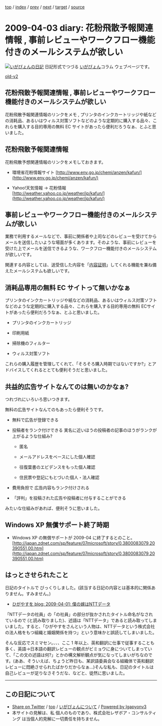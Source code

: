 [top](../index.html) 
 / [index](index.html) 
 / [prev](ig090328.html) 
 / [next](ig090408.html) 
 / [target](http://www.igapyon.jp/igapyon/diary/2009/ig090403.html) 
 / [source](https://github.com/igapyon/diary/blob/master/2009/ig090403.src.md) 

2009-04-03 diary: 花粉飛散予報関連情報 , 事前レビューやワークフロー機能付きのメールシステムが欲しい
=====================================================================================================
[![いがぴょんの日記](http://www.igapyon.jp/igapyon/diary/images/iga200306s.jpg "いがぴょん")](http://www.igapyon.jp/igapyon/diary/memo/memoigapyon.html) 日記形式でつづる [いがぴょん](http://www.igapyon.jp/igapyon/diary/memo/memoigapyon.html)コラム ウェブページです。

[old-v2](ig090403-orig.html)

## 花粉飛散予報関連情報 , 事前レビューやワークフロー機能付きのメールシステムが欲しい

花粉飛散予報関連情報のリンクをメモ , プリンタのインクカートリッジや紙などの消耗品、あるいはウィルス対策ソフトなどのような定期的に購入する品々、これらを購入する目的専用の無料 EC サイトがあったら便利だろうなぁ、とふと思いました。


## 花粉飛散予報関連情報

花粉飛散予想関連情報のリンクをメモしておきます。

* 環境省花粉情報サイト
  [http://www.env.go.jp/chemi/anzen/kafun/](http://www.env.go.jp/chemi/anzen/kafun/)
  
* Yahoo!天気情報 → 花粉情報
  [http://weather.yahoo.co.jp/weather/jp/kafun/](http://weather.yahoo.co.jp/weather/jp/kafun/)

## 事前レビューやワークフロー機能付きのメールシステムが欲しい

業務で利用するメールなどで、事前に関係者や上司などのレビューを受けてからメールを送信したいような場面が多くあります。そのような、事前にレビューを受けた上でメールを送信できるような、ワークフロー機能付きのメールシステムが欲しいです。

関連する内容としては、送受信した内容を「[内容証明](http://www.post.japanpost.jp/service/fuka_service/syomei/index.html)」してくれる機能を兼ね備えたメールシステムも欲しいです。

## 消耗品専用の無料 EC サイトって無いかなぁ

プリンタのインクカートリッジや紙などの消耗品、あるいはウィルス対策ソフトなどのような定期的に購入する品々、これらを購入する目的専用の無料 ECサイトがあったら便利だろうなぁ、とふと思いました。

* プリンタのインクカートリッジ
  
* 印刷用紙
  
* 掃除機のフィルター
  
* ウィルス対策ソフト

これらの購入履歴を管理してくれて、「そろそろ購入時期ではないですか?」とアドバイスしてくれるととても便利そうだと思いました。

## 共益的広告サイトなんてのは無いのかなぁ?

つれづれにいろいろ思いつきます。

無料の広告サイトなんてのもあったら便利そうです。

* 無料で広告が登録できる
  
* 投稿者をランク付けできる
  実名に近いほうの投稿者の記事のほうがランクが上がるような仕組み?
  
  * 匿名
    
  * メールアドレスをベースにした個人確認
    
  * 往復葉書のエビデンスをもった個人確認
    
  * 住民票や登記にもとづいた個人・法人確認
  

  
* 費用負担で 広告内容もランク付けされる
  
* 「評判」を投稿された広告や投稿者に付与することができる

みたいな仕組みがあれば、便利そうに思いました。

## Windows XP 無償サポート終了時期

* Windows XP の無償サポートが 2009-04 に終了するとのこと。
  [http://japan.zdnet.com/sp/feature/07microsoft/story/0,3800083079,20390551,00.htm](http://japan.zdnet.com/sp/feature/07microsoft/story/0,3800083079,20390551,00.htm)

## はっとさせられたこと

日記のタイトルで びっくりしました。(該当する日記の内容とは基本的に関係ありません。すみません。)

* [ひがやすを blog: 2009-04-01: 僕の嫁はNTTデータ](http://d.hatena.ne.jp/higayasuo/20090401)

「NTTデータの社員」の「の社員」の部分が抜かされたタイトル命名がなされているので (と読み取りました)、述語は「NTTデータ」であると読み取ってしまいました。すると、「ひがやすをさんという人物は、NTTデータという株式会社の法人格をもつ組織と婚姻関係を持つ」という意味かと誤読してしまいました。

そんな反応でスミマセン。、、、ここ 1 年以上、英和翻訳に仕事で従事することも多く、英語→日本語の翻訳レビューの観点がビミョウに身についてしまっていて、「この文の述語は何?」とかの構文解析観点が気になってしまいがちなのです。(ああ、そういえば、ちょうど昨日も、某訳語委員会なる組織体で英和翻訳レビューに悶絶させられたばかりだからなぁ…)そんな私も、日記のタイトルは自己レビューが足りなさそうだな、などと、徒然に思いました。


----------------------------------------------------------------------------------------------------

## この日記について

* [Share on Twitter](https://twitter.com/intent/tweet?hashtags=igapyon%2Cdiary%2C%E3%81%84%E3%81%8C%E3%81%B4%E3%82%87%E3%82%93&text=%E8%8A%B1%E7%B2%89%E9%A3%9B%E6%95%A3%E4%BA%88%E5%A0%B1%E9%96%A2%E9%80%A3%E6%83%85%E5%A0%B1+%2C+%E4%BA%8B%E5%89%8D%E3%83%AC%E3%83%93%E3%83%A5%E3%83%BC%E3%82%84%E3%83%AF%E3%83%BC%E3%82%AF%E3%83%95%E3%83%AD%E3%83%BC%E6%A9%9F%E8%83%BD%E4%BB%98%E3%81%8D%E3%81%AE%E3%83%A1%E3%83%BC%E3%83%AB%E3%82%B7%E3%82%B9%E3%83%86%E3%83%A0%E3%81%8C%E6%AC%B2%E3%81%97%E3%81%84&url=http%3A%2F%2Fwww.igapyon.jp%2Figapyon%2Fdiary%2F2009%2Fig090403.html) / [top](../index.html) / [いがぴょんについて](http://www.igapyon.jp/igapyon/diary/memo/memoigapyon.html) / [Powered by Igapyonv3](https://github.com/igapyon/igapyonv3)
* 本サイトの見解は、私 個人のものであり、株式会社レザボア・コンサルティング は当個人的見解に一切責任を持ちません。 
